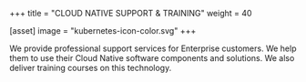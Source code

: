 +++
title = "CLOUD NATIVE SUPPORT & TRAINING"
weight = 40

[asset]
  image = "kubernetes-icon-color.svg"
+++

We provide professional support services for Enterprise customers. We help them to use their Cloud Native software components and solutions. We also deliver training courses on this technology.
